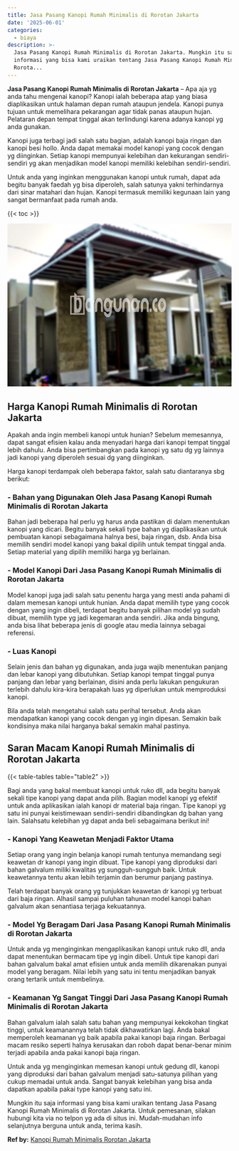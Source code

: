 ```yaml
---
title: Jasa Pasang Kanopi Rumah Minimalis di Rorotan Jakarta
date: '2025-06-01'
categories:
  - biaya
description: >-
  Jasa Pasang Kanopi Rumah Minimalis di Rorotan Jakarta. Mungkin itu saja
  informasi yang bisa kami uraikan tentang Jasa Pasang Kanopi Rumah Minimalis di
  Rorota...
---
```


**Jasa Pasang Kanopi Rumah Minimalis di Rorotan Jakarta** – Apa aja yg anda tahu mengenai kanopi? Kanopi ialah beberapa atap yang biasa diaplikasikan untuk halaman depan rumah ataupun jendela. Kanopi punya tujuan untuk memelihara pekarangan agar tidak panas ataupun hujan. Pelataran depan tempat tinggal akan terlindungi karena adanya kanopi yg anda gunakan.

Kanopi juga terbagi jadi salah satu bagian, adalah kanopi baja ringan dan kanopi besi hollo. Anda dapat memakai model kanopi yang cocok dengan yg diinginkan. Setiap kanopi mempunyai kelebihan dan kekurangan sendiri-sendiri yg akan menjadikan model kanopi memiliki kelebihan sendiri-sendiri.

Untuk anda yang inginkan menggunakan kanopi untuk rumah, dapat ada begitu banyak faedah yg bisa diperoleh, salah satunya yakni terhindarnya dari sinar matahari dan hujan. Kanopi termasuk memiliki kegunaan lain yang sangat bermanfaat pada rumah anda.

{{< toc >}}

![Jasa Pasang Kanopi Rumah Minimalis di Rorotan Jakarta](/images/harga-kanopi-minimalis-08.png)

## Harga Kanopi Rumah Minimalis di Rorotan Jakarta

Apakah anda ingin membeli kanopi untuk hunian? Sebelum memesannya, dapat sangat efisien kalau anda menyadari harga dari kanopi tempat tinggal lebih dahulu. Anda bisa pertimbangkan pada kanopi yg satu dg yg lainnya jadi kanopi yang diperoleh sesuai dg yang diinginkan.

Harga kanopi terdampak oleh beberapa faktor, salah satu diantaranya sbg berikut:

### \- Bahan yang Digunakan Oleh Jasa Pasang Kanopi Rumah Minimalis di Rorotan Jakarta

Bahan jadi beberapa hal perlu yg harus anda pastikan di dalam menentukan kanopi yang dicari. Begitu banyak sekali type bahan yg diaplikasikan untuk pembuatan kanopi sebagaimana halnya besi, baja ringan, dsb. Anda bisa memilih sendiri model kanopi yang bakal dipilih untuk tempat tinggal anda. Setiap material yang dipilih memiliki harga yg berlainan.

### \- Model Kanopi Dari Jasa Pasang Kanopi Rumah Minimalis di Rorotan Jakarta

Model kanopi juga jadi salah satu penentu harga yang mesti anda pahami di dalam memesan kanopi untuk hunian. Anda dapat memilih type yang cocok dengan yang ingin dibeli, terdapat begitu banyak pilihan model yg sudah dibuat, memilih type yg jadi kegemaran anda sendiri. Jika anda bingung, anda bisa lihat beberapa jenis di google atau media lainnya sebagai referensi.

### \- Luas Kanopi

Selain jenis dan bahan yg digunakan, anda juga wajib menentukan panjang dan lebar kanopi yang dibutuhkan. Setiap kanopi tempat tinggal punya panjang dan lebar yang berlainan, disini anda perlu lakukan pengukuran terlebih dahulu kira-kira berapakah luas yg diperlukan untuk memproduksi kanopi.

Bila anda telah mengetahui salah satu perihal tersebut. Anda akan mendapatkan kanopi yang cocok dengan yg ingin dipesan. Semakin baik kondisinya maka nilai harganya bakal semakin mahal pastinya.

## Saran Macam Kanopi Rumah Minimalis di Rorotan Jakarta

{{< table-tables table="table2" >}}

Bagi anda yang bakal membuat kanopi untuk ruko dll, ada begitu banyak sekali tipe kanopi yang dapat anda pilih. Bagian model kanopi yg efektif untuk anda aplikasikan ialah kanopi dr material baja ringan. Tipe kanopi yg satu ini punyai keistimewaan sendiri-sendiri dibandingkan dg bahan yang lain. Salahsatu kelebihan yg dapat anda beli sebagaimana berikut ini!

### \- Kanopi Yang Keawetan Menjadi Faktor Utama

Setiap orang yang ingin belanja kanopi rumah tentunya memandang segi keawetan dr kanopi yang ingin dibuat. Tipe kanopi yang diproduksi dari bahan galvalum miliki kwalitas yg sungguh-sungguh baik. Untuk keawetannya tentu akan lebih terjamin dan berumur panjang pastinya.

Telah terdapat banyak orang yg tunjukkan keawetan dr kanopi yg terbuat dari baja ringan. Alhasil sampai puluhan tahunan model kanopi bahan galvalum akan senantiasa terjaga kekuatannya.

### \- Model Yg Beragam Dari Jasa Pasang Kanopi Rumah Minimalis di Rorotan Jakarta

Untuk anda yg menginginkan mengaplikasikan kanopi untuk ruko dll, anda dapat menentukan bermacam tipe yg ingin dibeli. Untuk tipe kanopi dari bahan galvalum bakal amat efisien untuk anda memilih dikarenakan punyai model yang beragam. Nilai lebih yang satu ini tentu menjadikan banyak orang tertarik untuk membelinya.

### \- Keamanan Yg Sangat Tinggi Dari Jasa Pasang Kanopi Rumah Minimalis di Rorotan Jakarta

Bahan galvalum ialah salah satu bahan yang mempunyai kekokohan tingkat tinggi, untuk keamanannya telah tidak dikhawatirkan lagi. Anda bakal memperoleh keamanan yg baik apabila pakai kanopi baja ringan. Berbagai macam resiko seperti halnya kerusakan dan roboh dapat benar-benar minim terjadi apabila anda pakai kanopi baja ringan.

Untuk anda yg menginginkan memesan kanopi untuk gedung dll, kanopi yang diproduksi dari bahan galvalum menjadi satu-satunya pilihan yang cukup memadai untuk anda. Sangat banyak kelebihan yang bisa anda dapatkan apabila pakai type kanopi yang satu ini.

Mungkin itu saja informasi yang bisa kami uraikan tentang Jasa Pasang Kanopi Rumah Minimalis di Rorotan Jakarta. Untuk pemesanan, silakan hubungi kita via no telpon yg ada di situs ini. Mudah-mudahan info selanjutnya berguna untuk anda, terima kasih.

**Ref by:**  [Kanopi Rumah Minimalis Rorotan Jakarta](https://id.wikipedia.org/wiki/Kanopi)
